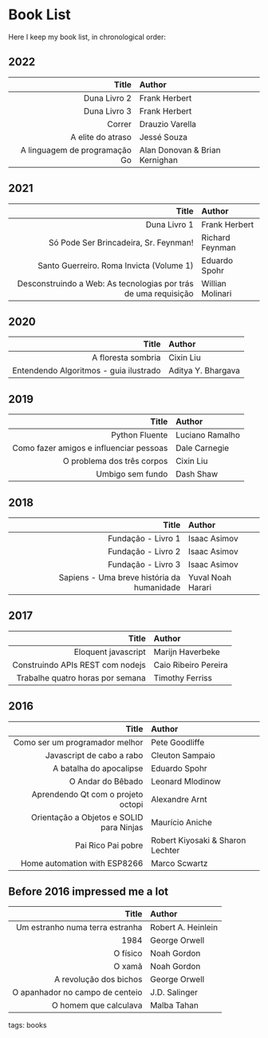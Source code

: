 # Book List

Here I keep my book list, in chronological order:

## 2022

| Title                          | Author                          |
| ---:                           | :---                            |
| Duna Livro 2                   | Frank Herbert                   |
| Duna Livro 3                   | Frank Herbert                   |
| Correr                         | Drauzio Varella                 |
| A elite do atraso              | Jessé Souza                     |
| A linguagem de programação Go  | Alan Donovan \& Brian Kernighan |

## 2021

| Title                                                           | Author           |
| ---:                                                            | :---             |
| Duna Livro 1                                                    | Frank Herbert    |
| Só Pode Ser Brincadeira, Sr. Feynman!                           | Richard Feynman  |
| Santo Guerreiro. Roma Invicta (Volume 1)                        | Eduardo Spohr    |
| Desconstruindo a Web: As tecnologias por trás de uma requisição | Willian Molinari |

## 2020

| Title                                  | Author             |
| ---:                                   | :---               |
| A floresta sombria                     | Cixin Liu          |
| Entendendo Algoritmos - guia ilustrado | Aditya Y. Bhargava |

## 2019

| Title                                   | Author          |
| ---:                                    | :---            |
| Python Fluente                          | Luciano Ramalho |
| Como fazer amigos e influenciar pessoas | Dale Carnegie   |
| O problema dos três corpos              | Cixin Liu       |
| Umbigo sem fundo                        | Dash Shaw       |

## 2018

| Title                                      | Author            |
| ---:                                       | :---              |
| Fundação - Livro 1                         | Isaac Asimov      |
| Fundação - Livro 2                         | Isaac Asimov      |
| Fundação - Livro 3                         | Isaac Asimov      |
| Sapiens - Uma breve história da humanidade | Yuval Noah Harari |

## 2017

| Title                            | Author               |
| ---:                             | :---                 |
| Eloquent javascript              | Marijn Haverbeke     |
| Construindo APIs REST com nodejs | Caio Ribeiro Pereira |
| Trabalhe quatro horas por semana | Timothy Ferriss      |

## 2016

| Title                                    | Author                            |
| ---:                                     | :---                              |
| Como ser um programador melhor           | Pete Goodliffe                    |
| Javascript de cabo a rabo                | Cleuton Sampaio                   |
| A batalha do apocalipse                  | Eduardo Spohr                     |
| O Andar do Bêbado                        | Leonard Mlodinow                  |
| Aprendendo Qt com o projeto octopi       | Alexandre Arnt                    |
| Orientação a Objetos e SOLID para Ninjas | Maurício Aniche                   |
| Pai Rico Pai pobre                       | Robert Kiyosaki \& Sharon Lechter |
| Home automation with ESP8266             | Marco Scwartz                     |

## Before 2016 impressed me a lot

| Title                           | Author             |
| ---:                            | :---               |
| Um estranho numa terra estranha | Robert A. Heinlein |
| 1984                            | George Orwell      |
| O físico                        | Noah Gordon        |
| O xamã                          | Noah Gordon        |
| A revolução dos bichos          | George Orwell      |
| O apanhador no campo de centeio | J.D. Salinger      |
| O homem que calculava           | Malba Tahan        |

tags: books